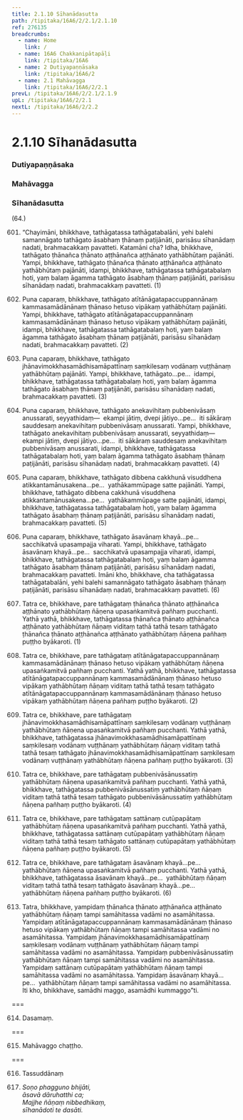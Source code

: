 ```yaml
---
title: 2.1.10 Sīhanādasutta
path: /tipitaka/16A6/2/2.1/2.1.10
ref: 276135
breadcrumbs:
  - name: Home
    link: /
  - name: 16A6 Chakkanipātapāḷi
    link: /tipitaka/16A6
  - name: 2 Dutiyapaṇṇāsaka
    link: /tipitaka/16A6/2
  - name: 2.1 Mahāvagga
    link: /tipitaka/16A6/2/2.1
prevL: /tipitaka/16A6/2/2.1/2.1.9
upL: /tipitaka/16A6/2/2.1
nextL: /tipitaka/16A6/2/2.2
---
```


# 2.1.10 Sīhanādasutta

### Dutiyapaṇṇāsaka

### Mahāvagga

### Sīhanādasutta

(64.)

601. “Chayimāni, bhikkhave, tathāgatassa tathāgatabalāni, yehi balehi samannāgato tathāgato āsabhaṃ ṭhānaṃ paṭijānāti, parisāsu sīhanādaṃ nadati, brahmacakkaṃ pavatteti. Katamāni cha? Idha, bhikkhave, tathāgato ṭhānañca ṭhānato aṭṭhānañca aṭṭhānato yathābhūtaṃ pajānāti. Yampi, bhikkhave, tathāgato ṭhānañca ṭhānato aṭṭhānañca aṭṭhānato yathābhūtaṃ pajānāti, idampi, bhikkhave, tathāgatassa tathāgatabalaṃ hoti, yaṃ balaṃ āgamma tathāgato āsabhaṃ ṭhānaṃ paṭijānāti, parisāsu sīhanādaṃ nadati, brahmacakkaṃ pavatteti. (1)

602. Puna caparaṃ, bhikkhave, tathāgato atītānāgatapaccuppannānaṃ kammasamādānānaṃ ṭhānaso hetuso vipākaṃ yathābhūtaṃ pajānāti. Yampi, bhikkhave, tathāgato atītānāgatapaccuppannānaṃ kammasamādānānaṃ ṭhānaso hetuso vipākaṃ yathābhūtaṃ pajānāti, idampi, bhikkhave, tathāgatassa tathāgatabalaṃ hoti, yaṃ balaṃ āgamma tathāgato āsabhaṃ ṭhānaṃ paṭijānāti, parisāsu sīhanādaṃ nadati, brahmacakkaṃ pavatteti. (2)

603. Puna caparaṃ, bhikkhave, tathāgato jhānavimokkhasamādhisamāpattīnaṃ saṃkilesaṃ vodānaṃ vuṭṭhānaṃ yathābhūtaṃ pajānāti. Yampi, bhikkhave, tathāgato…pe…  idampi, bhikkhave, tathāgatassa tathāgatabalaṃ hoti, yaṃ balaṃ āgamma tathāgato āsabhaṃ ṭhānaṃ paṭijānāti, parisāsu sīhanādaṃ nadati, brahmacakkaṃ pavatteti. (3)

604. Puna caparaṃ, bhikkhave, tathāgato anekavihitaṃ pubbenivāsaṃ anussarati, seyyathidaṃ—  ekampi jātiṃ, dvepi jātiyo…pe…  iti sākāraṃ sauddesaṃ anekavihitaṃ pubbenivāsaṃ anussarati. Yampi, bhikkhave, tathāgato anekavihitaṃ pubbenivāsaṃ anussarati, seyyathidaṃ—  ekampi jātiṃ, dvepi jātiyo…pe…  iti sākāraṃ sauddesaṃ anekavihitaṃ pubbenivāsaṃ anussarati, idampi, bhikkhave, tathāgatassa tathāgatabalaṃ hoti, yaṃ balaṃ āgamma tathāgato āsabhaṃ ṭhānaṃ paṭijānāti, parisāsu sīhanādaṃ nadati, brahmacakkaṃ pavatteti. (4)

605. Puna caparaṃ, bhikkhave, tathāgato dibbena cakkhunā visuddhena atikkantamānusakena…pe…  yathākammūpage satte pajānāti. Yampi, bhikkhave, tathāgato dibbena cakkhunā visuddhena atikkantamānusakena…pe…  yathākammūpage satte pajānāti, idampi, bhikkhave, tathāgatassa tathāgatabalaṃ hoti, yaṃ balaṃ āgamma tathāgato āsabhaṃ ṭhānaṃ paṭijānāti, parisāsu sīhanādaṃ nadati, brahmacakkaṃ pavatteti. (5)

606. Puna caparaṃ, bhikkhave, tathāgato āsavānaṃ khayā…pe…  sacchikatvā upasampajja viharati. Yampi, bhikkhave, tathāgato āsavānaṃ khayā…pe…  sacchikatvā upasampajja viharati, idampi, bhikkhave, tathāgatassa tathāgatabalaṃ hoti, yaṃ balaṃ āgamma tathāgato āsabhaṃ ṭhānaṃ paṭijānāti, parisāsu sīhanādaṃ nadati, brahmacakkaṃ pavatteti. Imāni kho, bhikkhave, cha tathāgatassa tathāgatabalāni, yehi balehi samannāgato tathāgato āsabhaṃ ṭhānaṃ paṭijānāti, parisāsu sīhanādaṃ nadati, brahmacakkaṃ pavatteti. (6)

607. Tatra ce, bhikkhave, pare tathāgataṃ ṭhānañca ṭhānato aṭṭhānañca aṭṭhānato yathābhūtaṃ ñāṇena upasaṅkamitvā pañhaṃ pucchanti. Yathā yathā, bhikkhave, tathāgatassa ṭhānañca ṭhānato aṭṭhānañca aṭṭhānato yathābhūtaṃ ñāṇaṃ viditaṃ tathā tathā tesaṃ tathāgato ṭhānañca ṭhānato aṭṭhānañca aṭṭhānato yathābhūtaṃ ñāṇena pañhaṃ puṭṭho byākaroti. (1)

608. Tatra ce, bhikkhave, pare tathāgataṃ atītānāgatapaccuppannānaṃ kammasamādānānaṃ ṭhānaso hetuso vipākaṃ yathābhūtaṃ ñāṇena upasaṅkamitvā pañhaṃ pucchanti. Yathā yathā, bhikkhave, tathāgatassa atītānāgatapaccuppannānaṃ kammasamādānānaṃ ṭhānaso hetuso vipākaṃ yathābhūtaṃ ñāṇaṃ viditaṃ tathā tathā tesaṃ tathāgato atītānāgatapaccuppannānaṃ kammasamādānānaṃ ṭhānaso hetuso vipākaṃ yathābhūtaṃ ñāṇena pañhaṃ puṭṭho byākaroti. (2)

609. Tatra ce, bhikkhave, pare tathāgataṃ jhānavimokkhasamādhisamāpattīnaṃ saṃkilesaṃ vodānaṃ vuṭṭhānaṃ yathābhūtaṃ ñāṇena upasaṅkamitvā pañhaṃ pucchanti. Yathā yathā, bhikkhave, tathāgatassa jhānavimokkhasamādhisamāpattīnaṃ saṃkilesaṃ vodānaṃ vuṭṭhānaṃ yathābhūtaṃ ñāṇaṃ viditaṃ tathā tathā tesaṃ tathāgato jhānavimokkhasamādhisamāpattīnaṃ saṃkilesaṃ vodānaṃ vuṭṭhānaṃ yathābhūtaṃ ñāṇena pañhaṃ puṭṭho byākaroti. (3)

610. Tatra ce, bhikkhave, pare tathāgataṃ pubbenivāsānussatiṃ yathābhūtaṃ ñāṇena upasaṅkamitvā pañhaṃ pucchanti. Yathā yathā, bhikkhave, tathāgatassa pubbenivāsānussatiṃ yathābhūtaṃ ñāṇaṃ viditaṃ tathā tathā tesaṃ tathāgato pubbenivāsānussatiṃ yathābhūtaṃ ñāṇena pañhaṃ puṭṭho byākaroti. (4)

611. Tatra ce, bhikkhave, pare tathāgataṃ sattānaṃ cutūpapātaṃ yathābhūtaṃ ñāṇena upasaṅkamitvā pañhaṃ pucchanti. Yathā yathā, bhikkhave, tathāgatassa sattānaṃ cutūpapātaṃ yathābhūtaṃ ñāṇaṃ viditaṃ tathā tathā tesaṃ tathāgato sattānaṃ cutūpapātaṃ yathābhūtaṃ ñāṇena pañhaṃ puṭṭho byākaroti. (5)

612. Tatra ce, bhikkhave, pare tathāgataṃ āsavānaṃ khayā…pe…  yathābhūtaṃ ñāṇena upasaṅkamitvā pañhaṃ pucchanti. Yathā yathā, bhikkhave, tathāgatassa āsavānaṃ khayā…pe…  yathābhūtaṃ ñāṇaṃ viditaṃ tathā tathā tesaṃ tathāgato āsavānaṃ khayā…pe…  yathābhūtaṃ ñāṇena pañhaṃ puṭṭho byākaroti. (6)

613. Tatra, bhikkhave, yampidaṃ ṭhānañca ṭhānato aṭṭhānañca aṭṭhānato yathābhūtaṃ ñāṇaṃ tampi samāhitassa vadāmi no asamāhitassa. Yampidaṃ atītānāgatapaccuppannānaṃ kammasamādānānaṃ ṭhānaso hetuso vipākaṃ yathābhūtaṃ ñāṇaṃ tampi samāhitassa vadāmi no asamāhitassa. Yampidaṃ jhānavimokkhasamādhisamāpattīnaṃ saṃkilesaṃ vodānaṃ vuṭṭhānaṃ yathābhūtaṃ ñāṇaṃ tampi samāhitassa vadāmi no asamāhitassa. Yampidaṃ pubbenivāsānussatiṃ yathābhūtaṃ ñāṇaṃ tampi samāhitassa vadāmi no asamāhitassa. Yampidaṃ sattānaṃ cutūpapātaṃ yathābhūtaṃ ñāṇaṃ tampi samāhitassa vadāmi no asamāhitassa. Yampidaṃ āsavānaṃ khayā…pe…  yathābhūtaṃ ñāṇaṃ tampi samāhitassa vadāmi no asamāhitassa. Iti kho, bhikkhave, samādhi maggo, asamādhi kummaggo”ti.

===

614. Dasamaṃ.



===

615. Mahāvaggo chaṭṭho.



===

616. Tassuddānaṃ



617. _Soṇo phagguno bhijāti,_  
_āsavā dāruhatthi ca;_  
_Majjhe ñāṇaṃ nibbedhikaṃ,_  
_sīhanādoti te dasāti._  



